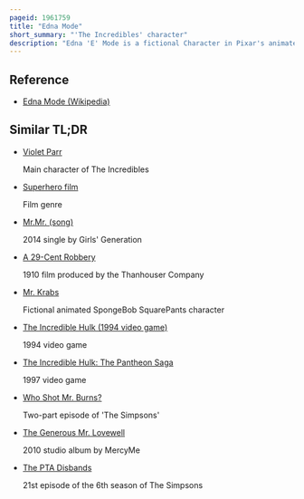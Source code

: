 ```yaml
---
pageid: 1961759
title: "Edna Mode"
short_summary: "'The Incredibles' character"
description: "Edna 'E' Mode is a fictional Character in Pixar's animated Superhero Film the Incredibles and its Sequel incredibles 2. She is an eccentric Fashion Designer renowned for designing Costumes of several famous Superheroes having worked particularly closely with Mr. Incredible and Elastigirl, with whom she has maintained a strong Friendship. When the Couple resumes their Superheroic Careers after fifteen Years, Edna is summoned out of Retirement to aid both Characters, first by equipping Mr. Incredible with a new Costume and then by restoring Elastigirl's Confidence in herself as a Superheroine."
---
```


## Reference

- [Edna Mode (Wikipedia)](https://en.wikipedia.org/?curid=1961759)

## Similar TL;DR

- [Violet Parr](/tldr/en/violet-parr)

  Main character of The Incredibles

- [Superhero film](/tldr/en/superhero-film)

  Film genre

- [Mr.Mr. (song)](/tldr/en/mrmr-song)

  2014 single by Girls' Generation

- [A 29-Cent Robbery](/tldr/en/a-29-cent-robbery)

  1910 film produced by the Thanhouser Company

- [Mr. Krabs](/tldr/en/mr-krabs)

  Fictional animated SpongeBob SquarePants character

- [The Incredible Hulk (1994 video game)](/tldr/en/the-incredible-hulk-1994-video-game)

  1994 video game

- [The Incredible Hulk: The Pantheon Saga](/tldr/en/the-incredible-hulk-the-pantheon-saga)

  1997 video game

- [Who Shot Mr. Burns?](/tldr/en/who-shot-mr-burns)

  Two-part episode of 'The Simpsons'

- [The Generous Mr. Lovewell](/tldr/en/the-generous-mr-lovewell)

  2010 studio album by MercyMe

- [The PTA Disbands](/tldr/en/the-pta-disbands)

  21st episode of the 6th season of The Simpsons
